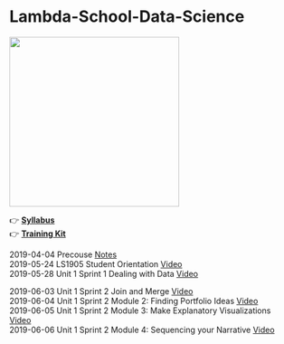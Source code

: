 # Lambda-School-Data-Science

<img width=300 src="https://github.com/Nov05/Lambda-School-Data-Science/blob/master/pictures/lambda-school-vector-logo.jpg">  

:point_right: **[Syllabus](https://learn.lambdaschool.com/syllabus/ds)**  
:point_right: **[Training Kit](https://learn.lambdaschool.com/course/ds)**   

2019-04-04 Precouse [Notes](https://github.com/Nov05/Lambda-School-Data-Science/blob/master/readme/precourse.md)  
2019-05-24 LS1905 Student Orientation [Video](https://youtu.be/i2FlKBBZtS0)  
2019-05-28 Unit 1 Sprint 1 Dealing with Data [Video](https://github.com/Nov05/DS-Unit-1-Sprint-1-Dealing-With-Data)  

2019-06-03 Unit 1 Sprint 2 Join and Merge [Video](https://youtu.be/3vLHRhqxWMI)    
2019-06-04 Unit 1 Sprint 2 Module 2: Finding Portfolio Ideas [Video](https://youtu.be/UMzc8ZMlLGI)  
2019-06-05 Unit 1 Sprint 2 Module 3: Make Explanatory Visualizations [Video](https://youtu.be/jznO5v5UQjI)   
2019-06-06 Unit 1 Sprint 2 Module 4: Sequencing your Narrative [Video](https://youtu.be/8dJa5DWW7c0)  

